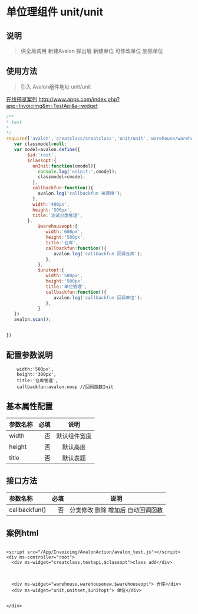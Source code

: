 # 单位理组件 unit/unit

## 说明

  > 供全局调用 新建Avalon 弹出层 新建单位  可修改单位  删除单位 

## 使用方法

  > 引入 Avalon组件地址 unit/unit

   [在线预览案列](http://www.apps.com/index.php?app=Invoicimg&m=TestApi&a=widget) http://www.apps.com/index.php?app=Invoicimg&m=TestApi&a=widget

``` javascript
/**
* test
* 
*/
require(['avalon','creatclass/creatclass','unit/unit','warehouse/warehouse','domReady!'],function(avalon){
   var classmodel=null;
   var model=avalon.define({ 
        $id:'root',
        $classopt:{
          onInit:function(cmodel){
            console.log('oninit:',cmodel);
            classmodel=cmodel;
          },
          callbackfun:function(){
            avalon.log('callbackfun 被调用');
          },
          width:'400px',
          height:'500px',
          title:'测试分类管理',
        },
            $warehouseopt:{
               width:'600px',
               height:'500px',
               title:'仓库',
               callbackfun:function(){
                  avalon.log('callbackfun 回调仓库');
               },
            },
            $unitopt:{
               width:'500px',
               height:'500px',
               title:'单位管理',
               callbackfun:function(){
                  avalon.log('callbackfun 回调单位');
               },
            }
   })
   avalon.scan();


})

```

## 配置参数说明
        width:'500px', 
        height:'300px',
        title:'仓库管理',
        callbackfun:avalon.noop //回调函数Init

## 基本属性配置

| 参数名称      |    必填 | 说明  |
| :-------- | --------:| :--: |
| width  | 否 |  默认组件宽度  |
| height |否| 默认高度 |
|title|否| 默认表题 |

##  接口方法

| 参数名称      |    必填 | 说明  |
| :-------- | --------:| :--: |
|callbackfun()|否| 分类修改 删除 增加后  自动回调函数  |



## 案例html 


```

<script src="/App/Invoicimg/AvalonAction/avalon_test.js"></script>
<div ms-controller="root">
  <div ms-widget="creatclass,testapi,$classopt">class add</div>



  <div ms-widget="warehouse,warehousenew,$warehouseopt"> 仓库</div>
  <div ms-widget="unit,unitset,$unitopt"> 单位</div>


</div>


```




